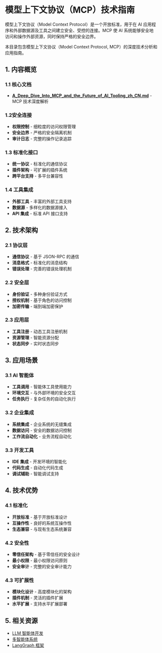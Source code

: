 # 模型上下文协议（MCP）技术指南

模型上下文协议（Model Context Protocol）是一个开放标准，用于在 AI 应用程序和外部数据源及工具之间建立安全、受控的连接。MCP 使 AI 系统能够安全地访问和操作外部资源，同时保持严格的安全边界。

本目录包含模型上下文协议（Model Context Protocol, MCP）的深度技术分析和应用指南。

## 1. 内容概览

### 1.1 核心文档

- **[A_Deep_Dive_Into_MCP_and_the_Future_of_AI_Tooling_zh_CN.md](A_Deep_Dive_Into_MCP_and_the_Future_of_AI_Tooling_zh_CN.md)** - MCP 技术深度解析

### 1.2安全连接

- **权限控制** - 细粒度的访问权限管理
- **安全边界** - 严格的安全隔离机制
- **审计日志** - 完整的操作记录追踪

### 1.3 标准化接口

- **统一协议** - 标准化的通信协议
- **插件架构** - 可扩展的插件系统
- **跨平台支持** - 多平台兼容性

### 1.4 工具集成

- **外部工具** - 丰富的外部工具支持
- **数据源** - 多样化的数据源接入
- **API 集成** - 标准 API 接口支持

## 2. 技术架构

### 2.1 协议层

- **通信协议** - 基于 JSON-RPC 的通信
- **消息格式** - 标准化的消息结构
- **错误处理** - 完善的错误处理机制

### 2.2 安全层

- **身份验证** - 多种身份验证方式
- **授权机制** - 基于角色的访问控制
- **加密传输** - 端到端加密保护

### 2.3 应用层

- **工具注册** - 动态工具注册机制
- **资源管理** - 智能资源分配
- **状态同步** - 实时状态同步

## 3. 应用场景

### 3.1 AI 智能体

- **工具调用** - 智能体工具使用能力
- **环境交互** - 与外部环境的安全交互
- **任务执行** - 复杂任务的自动化执行

### 3.2 企业集成

- **系统集成** - 企业系统的无缝集成
- **数据访问** - 安全的数据访问控制
- **工作流自动化** - 业务流程自动化

### 3.3 开发工具

- **IDE 集成** - 开发环境的智能化
- **代码生成** - 自动化代码生成
- **调试辅助** - 智能调试支持

## 4. 技术优势

### 4.1 标准化

- **开放标准** - 基于开放标准设计
- **互操作性** - 良好的系统互操作性
- **生态兼容** - 与现有生态系统兼容

### 4.2 安全性

- **零信任架构** - 基于零信任的安全设计
- **最小权限** - 最小权限访问原则
- **安全审计** - 完整的安全审计能力

### 4.3 可扩展性

- **模块化设计** - 高度模块化的架构
- **插件机制** - 灵活的插件扩展
- **水平扩展** - 支持水平扩展部署

## 5. 相关资源

- [LLM 智能体开发](../agent/README.md)
- [多智能体系统](../../agent/README.md)
- [LangGraph 框架](../langgraph/README.md)
